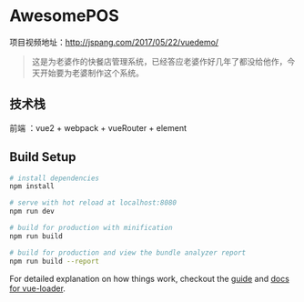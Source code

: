 # AwesomePOS 
项目视频地址：http://jspang.com/2017/05/22/vuedemo/

> 这是为老婆作的快餐店管理系统，已经答应老婆作好几年了都没给他作，今天开始要为老婆制作这个系统。

## 技术栈
前端 ：vue2 + webpack + vueRouter + element

## Build Setup

``` bash
# install dependencies
npm install

# serve with hot reload at localhost:8080
npm run dev

# build for production with minification
npm run build

# build for production and view the bundle analyzer report
npm run build --report
```

For detailed explanation on how things work, checkout the [guide](http://vuejs-templates.github.io/webpack/) and [docs for vue-loader](http://vuejs.github.io/vue-loader).
